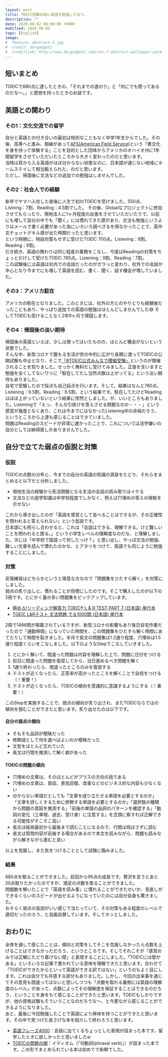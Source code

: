 ```yaml
---
layout: post
title: TOEIC受験の為に英語を勉強してみて。
description: ""
date: 2020-08-02 00:00:00 +0900
modified: 2020-08-02
tags: [English]
image:
#  feature: abstract-3.jpg
#  credit: dargadgetz
#  creditlink: http://www.dargadgetz.com/ios-7-abstract-wallpaper-pack-for-iphone-5-and-ipod-touch-retina/
---
```


<div> </div>

## 短いまとめ
TOEICで880点に達したときの、「それまでの道のり」と「何にでも壁ってあるのだな〜。」と感想を持ったときのお話です。

## 英語との関わり
### その1：文化交流での留学
自分と英語との付き合いの最初は特別なこともなく中学1年生からでした。その後、高専へと進み、御縁があって[AFS(American Field Service)](https://www.afs.or.jp/)という「異文化を身を持って体験する」ことを目的とした団体からアメリカのオハイオ州に1年間留学をさせていただいたところから大きく変わったのだと思います。  
当時は耳から入る英語がほぼ分からない状態なのに、日本語が通じない地域にホームステイして相当鍛えられた、のだと思います。  
ただし、帰国後に文法などの追加での勉強はしませんでした。

### その2：社会人での経験
新卒でヤマハ入社した直後に人生で初のTOEICを受けました。550点、Listning：7割、Reading：4.5割でした。
その後、Globalなプロジェクトに参加させてもらったり、現地法人に1ヶ月程度の出張をさせていただいたりで、以前にも増して自分の中でも「聞く」には慣れてきた感があり、文法も勉強というよりはメールで書く必要があった為にいろいろ調べざるを得なかったことで、英作文チョットデキル感が出た時期だったと思います。  
という時期に、特段対策もせずに受けたTOEIC 700点。Listening：6割、Reading：6割。  
引き続き、英語の関わりは同じ程度の業務をこなし、今度はReadingの対策をちょっとだけして受けたTOEIC 785点。Listening：9割、Reading：7割。  
この試験後には英語は社内での会話だったのがガラっと変わり、社外での会話が中心となり今までにも増して英語を読む、書く、聞く、話す機会が増していました。

### その3：アメリカ駐在
アメリカの駐在となりました。このときには、社外の方とのやりとりも経験後だったこともあり、やっぱり追加での英語の勉強はほとんどしませんでした😅 そしてTOEICも受けることなく2年9ヶ月で帰国します。

### その4：帰国後の淡い期待
帰国後の英語といえば、少しは使ってはいたものの、ほとんど機会がないという状態でした。  
そんな中、新型コロナで籠もる生活が世の中的に広がり長期に渡ってTOEICの公開試験も中止となり、そこで[「#TOEIC公式みんなで模擬受験」](https://www.iibc-global.org/toeic/support/youtube_test.html)というのが開催されることを知りました。せっかく無料だし受けてみました。正直を言いますと勉強を全くしてないワリに「駐在してたし当然点数は上がってる」という淡い期待もありました。  
自宅で受験したので採点も自己採点を行います。そして、結果はなんと780点。Listening：9.5割、Reading：6.5割、という結果です。駐在してたけどReadingはほぼ上がっていないという結果に愕然としました。が、いいところもありました。Listeningで「えっ、そんな引掛けを答えさせる問題なのか・・・」という感覚が幾度となくあり、これは今までにはなかったListening中の余裕だろう、というところから上達も感じることはできていました。  
問題はReadingのスピードが非常に遅かったことで、これについては活字嫌いの自分としては納得感しかありませんでした。

## 自分で立てた弱点の仮説と対策
### 仮説
TOEICの点数の分布と、今までの自分の英語の知識の源泉をたどり、それらをまとめると以下だと分析しました。
- 現地生活の経験から死活問題となる生活の会話の読み取りはイケる
- 文法などの座学知識は中学校程度でしかなく、例えば穴埋めの答えの根拠を示せない

これから導き出したのが「英語を感覚として並べることはできるが、その正確性を問われると答えられない」という仮説です。  
日本語にも照らし合わせると、これは「会話はできる、理解できる。けど難しいことを問われると困る。」という小学生レベルの理解度なのだな、と理解しました。次には「中学校で国語って何したっけ？」と思い出し、やっぱ文法の勉強、難しい文章を読んで慣れたのかな、とアタリをつけて、英語でも同じように勉強することにしました。  

### 対策
反復練習はどちらかというと得意な方なので「問題集をひたすら解く」を対策にしました。  
弱点の炙り出しと、慣れることが目標にしたのです。そこで購入したのが以下の2冊です。とにかく量の多い問題集をピックアップしています。

- [極めろ!リーディング解答力 TOEIC® L & R TEST PART 7 (日本語) 単行本](https://www.amazon.co.jp/gp/product/4883196763)
- [TOEIC L&Rテスト 文法問題 でる1000問 (日本語) 単行本](https://www.amazon.co.jp/gp/product/4866390832)

2冊で1486問が掲載されているですが、新型コロナの影響もあり毎日自宅作業だったので「通勤時間」になっていた時間を、この問題集をひたすら解く時間にあてたりして時間を裂きました。半月で長文の問題集は1.2通り程度、穴埋めは1.5通り程度くらいをこなしました。以下のようなStepでこなしていきました。  

1. とにかく解いて、間違った問題は内容を理解した上で、問題に日付をつける
2. 前日に間違った問題を復習してから、当日進めるべき問題を解く
3. 1通り終わったら、間違ったところのみを復習する
4. テストが近くなったら、正答率が高かったところを解くことで自信をつける（！重要！）
5. テストが近くなったら、TOEICの傾向を意識的に意識するようにする（！重要！）

このStepを実施することで、弱点の傾向が炙り出され、またTOEICならではの傾向を掴むことができたと思います。炙り出せたのは以下です。  

#### 自分の弱点の傾向
- そもそも品詞が曖昧だった
- 修飾語として何を選べばよいのか曖昧だった
- 文型をほとんど忘れていた
- 長文は行間を推測して解く癖があった

#### TOEICの問題の傾向
- 穴埋めの文章は、そのほとんどがプラスの方向の話である
- 穴埋めの文章は、買収、景気回復、改善などのビジネス的な内容も少なくない
- 分からない単語だとしても「文章を成り立たせる単語を必要とするのか」「文章を詳しくするために修飾する単語を必要とするのか」「選択肢の種類から問題の意図を推測する」「前後の単語の品詞のパターンを確認する」「動詞の変化（三単現、過去、受け身）に注意する」を念頭に察すれば正解できる可能性がそこそこ高い
- 長文は結局最初から最後まで読むことになるので、行間は飛ばさずに読む
- 長文は質問内容が前後する場合があるので本文を読みながら、問題も読みながら解きながら進むと良い

以上を克服し、また気をつけることとして試験に臨みました。

### 結果
880点を取ることができました。前回から95点の成長です。贅沢を言うとあと20点取りたかったのですが、満足の点数を取ることができました。  
問題数を解いたことで「英語を読み事」に慣れることができたせいか、見直しができるくらいのスピードが出せるようになっていたのには自分自身も驚きました。  
おそらく弱点の仮説がいい感じで当たっていて、その対策もある程度のレベルで適切だったのろう、と自画自賛しています。そしてホッとしました。

## おわりに
全体を通して感じたことは、傾向と対策をしてそこを克服しなかったら点数を上げることはできなかっただろう、というところです。そしてそれこそが「感覚のみでは正解にたどり着けない壁」と表現することにしました。「TOEICには壁がある」といろいろな記事で書かれている意味を理解できたと思います。合わせて「TOEICができたからといって英語ができる訳ではない」というのもよく目にします。これは自分でも共感する部分もありました。しかし、今回の出来事を通じてその意見も間違ってはないと思いしつつも「点数を取れる裏側には英語の理解度のレベル」があって、点数によってその理解度を保証することはできるのだろう、ということを身をもて感じることができたと思います。TOEICもしかりですが、他の資格試験もそういうことなのだろうな〜、と今更ながら感じることができるようになりました。  
あと、最後に今回勉強したことで英語により興味を持つことができたと思います。その中で見つけた良さげな本を紹介して終わろうと思います。

- [英語フレーズ4000](https://books.rakuten.co.jp/rb/3654351/)：会話に出てくるちょっとした表現が詰まった本です。留学したときに欲しかったと思いましたw
- [TOEICの問題の傾](https://books.rakuten.co.jp/rb/4070188/)：イディオム（「句動詞(phrasal verb)」）が詰まった本です。この形でまとめられている本は初めてで新鮮でした。

